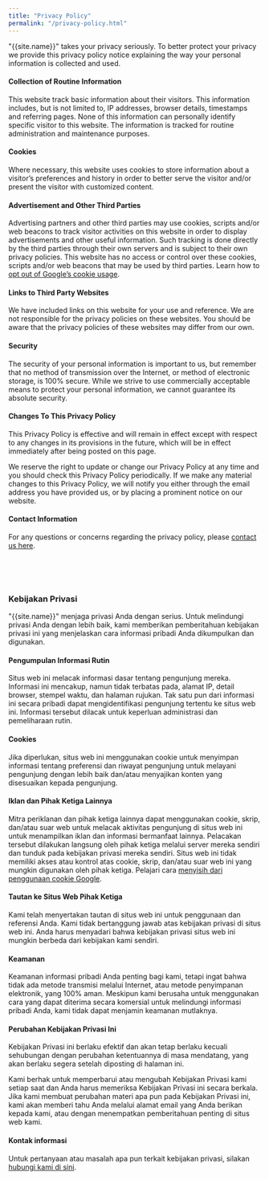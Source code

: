 ```yaml
---
title: "Privacy Policy"
permalink: "/privacy-policy.html"
---
```


"{{site.name}}" takes your privacy seriously. To better protect your privacy we provide this privacy policy notice explaining the way your personal information is collected and used.


#### Collection of Routine Information

This website track basic information about their visitors. This information includes, but is not limited to, IP addresses, browser details, timestamps and referring pages. None of this information can personally identify specific visitor to this website. The information is tracked for routine administration and maintenance purposes.


#### Cookies

Where necessary, this website uses cookies to store information about a visitor’s preferences and history in order to better serve the visitor and/or present the visitor with customized content.


#### Advertisement and Other Third Parties

Advertising partners and other third parties may use cookies, scripts and/or web beacons to track visitor activities on this website in order to display advertisements and other useful information. Such tracking is done directly by the third parties through their own servers and is subject to their own privacy policies. This website has no access or control over these cookies, scripts and/or web beacons that may be used by third parties. Learn how to [opt out of Google’s cookie usage](http://www.google.com/privacy_ads.html).


#### Links to Third Party Websites

We have included links on this website for your use and reference. We are not responsible for the privacy policies on these websites. You should be aware that the privacy policies of these websites may differ from our own.


#### Security

The security of your personal information is important to us, but remember that no method of transmission over the Internet, or method of electronic storage, is 100% secure. While we strive to use commercially acceptable means to protect your personal information, we cannot guarantee its absolute security.


#### Changes To This Privacy Policy

This Privacy Policy is effective and will remain in effect except with respect to any changes in its provisions in the future, which will be in effect immediately after being posted on this page.

We reserve the right to update or change our Privacy Policy at any time and you should check this Privacy Policy periodically. If we make any material changes to this Privacy Policy, we will notify you either through the email address you have provided us, or by placing a prominent notice on our website.


#### Contact Information

For any questions or concerns regarding the privacy policy, please [contact us here]({{site.baseurl}}/contact.html).



<br><br><br>
<h3 class="font-weight-bold spanborder"><span>Kebijakan Privasi</span></h3>

"{{site.name}}" menjaga privasi Anda dengan serius. Untuk melindungi privasi Anda dengan lebih baik, kami memberikan pemberitahuan kebijakan privasi ini yang menjelaskan cara informasi pribadi Anda dikumpulkan dan digunakan.


#### Pengumpulan Informasi Rutin

Situs web ini melacak informasi dasar tentang pengunjung mereka. Informasi ini mencakup, namun tidak terbatas pada, alamat IP, detail browser, stempel waktu, dan halaman rujukan. Tak satu pun dari informasi ini secara pribadi dapat mengidentifikasi pengunjung tertentu ke situs web ini. Informasi tersebut dilacak untuk keperluan administrasi dan pemeliharaan rutin.


#### Cookies

Jika diperlukan, situs web ini menggunakan cookie untuk menyimpan informasi tentang preferensi dan riwayat pengunjung untuk melayani pengunjung dengan lebih baik dan/atau menyajikan konten yang disesuaikan kepada pengunjung.


#### Iklan dan Pihak Ketiga Lainnya

Mitra periklanan dan pihak ketiga lainnya dapat menggunakan cookie, skrip, dan/atau suar web untuk melacak aktivitas pengunjung di situs web ini untuk menampilkan iklan dan informasi bermanfaat lainnya. Pelacakan tersebut dilakukan langsung oleh pihak ketiga melalui server mereka sendiri dan tunduk pada kebijakan privasi mereka sendiri. Situs web ini tidak memiliki akses atau kontrol atas cookie, skrip, dan/atau suar web ini yang mungkin digunakan oleh pihak ketiga. Pelajari cara [menyisih dari penggunaan cookie Google](http://www.google.com/privacy_ads.html).


#### Tautan ke Situs Web Pihak Ketiga

Kami telah menyertakan tautan di situs web ini untuk penggunaan dan referensi Anda. Kami tidak bertanggung jawab atas kebijakan privasi di situs web ini. Anda harus menyadari bahwa kebijakan privasi situs web ini mungkin berbeda dari kebijakan kami sendiri.


#### Keamanan

Keamanan informasi pribadi Anda penting bagi kami, tetapi ingat bahwa tidak ada metode transmisi melalui Internet, atau metode penyimpanan elektronik, yang 100% aman. Meskipun kami berusaha untuk menggunakan cara yang dapat diterima secara komersial untuk melindungi informasi pribadi Anda, kami tidak dapat menjamin keamanan mutlaknya.


#### Perubahan Kebijakan Privasi Ini

Kebijakan Privasi ini berlaku efektif dan akan tetap berlaku kecuali sehubungan dengan perubahan ketentuannya di masa mendatang, yang akan berlaku segera setelah diposting di halaman ini.

Kami berhak untuk memperbarui atau mengubah Kebijakan Privasi kami setiap saat dan Anda harus memeriksa Kebijakan Privasi ini secara berkala. Jika kami membuat perubahan materi apa pun pada Kebijakan Privasi ini, kami akan memberi tahu Anda melalui alamat email yang Anda berikan kepada kami, atau dengan menempatkan pemberitahuan penting di situs web kami.


#### Kontak informasi

Untuk pertanyaan atau masalah apa pun terkait kebijakan privasi, silakan [hubungi kami di sini]({{site.baseurl}}/contact.html).
